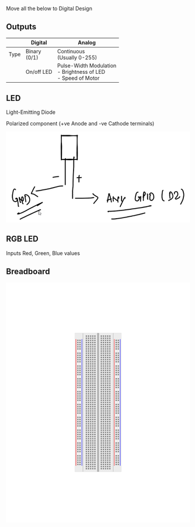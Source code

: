 Move all the below to Digital Design

## Outputs

|      | Digital           | Analog                                                       |
| ---- | ----------------- | ------------------------------------------------------------ |
| Type | Binary<br />(0/1) | Continuous<br />(Usually 0-255)                              |
|      | On/off LED        | Pulse-Width Modulation<br />- Brightness of LED<br />- Speed of Motor |

## LED

Light-Emitting Diode

Polarized component (+ve Anode and -ve Cathode terminals)

![image-20231216000239834](./assets/image-20231216000239834.png)

## RGB LED

Inputs Red, Green, Blue values

## Breadboard

![Beadboard](./assets/Beadboard.svg)
